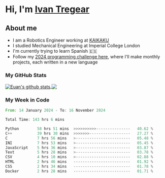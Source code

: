 # Hi, I'm [Ivan Tregear](https://www.linkedin.com/in/ivantregear/)

## About me

* I am a Robotics Engineer working at [KAIKAKU](https://github.com/KAIKAKU-AI)
* I studied Mechanical Engineering at Imperial College London
* I'm currently trying to learn Spanish :es:
* Follow my [2024 programming challenge here](https://github.com/ITregear?tab=repositories), where I'll make monthly projects, each written in a new language


### My GitHub Stats

<a href="#my-github-stats">
  <img align="center" src="https://github-readme-stats.vercel.app/api?username=itregear&count_private=true&show_icons=true&include_all_commits=true&theme=material-palenight" alt="Euan's github stats" />
</a>

<a href="#my-github-stats">
  <img align="center" src="https://github-readme-stats.vercel.app/api/top-langs/?username=itregear&layout=compact&theme=material-palenight" />
</a>

### My Week in Code
<!--START_SECTION:waka-->

```rust
From: 14 January 2024 - To: 16 November 2024

Total Time: 143 hrs 6 mins

Python        58 hrs 51 mins  >>>>>>>>>>---------------   40.62 %
C++           39 hrs 30 mins  >>>>>>>------------------   27.27 %
C             7 hrs 56 mins   >------------------------   05.48 %
INI           7 hrs 53 mins   >------------------------   05.45 %
JavaScript    5 hrs 36 mins   >------------------------   03.87 %
Text          5 hrs 28 mins   >------------------------   03.78 %
CSV           4 hrs 10 mins   >------------------------   02.88 %
HTML          2 hrs 46 mins   -------------------------   01.92 %
CSS           2 hrs 34 mins   -------------------------   01.78 %
Docker        2 hrs 28 mins   -------------------------   01.71 %
```

<!--END_SECTION:waka-->
